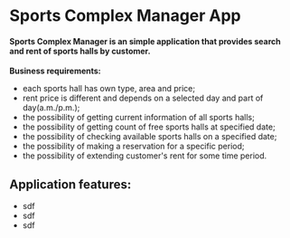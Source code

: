 # Sports Complex Manager App
#### Sports Complex Manager is an simple application that provides search and rent of sports halls by customer.

**Business requirements:**
- each sports hall has own type, area and price;
- rent price is different and depends on a selected day and part of day(a.m./p.m.);
- the possibility of getting current information of all sports halls; 
- the possibility of getting count of free sports halls at specified date;
- the possibility of checking available sports halls on a specified date;
- the possibility of making a reservation for a specific period;
- the possibility of extending customer's rent for some time period.

**Application features:**
- 
- sdf
- sdf
- sdf
